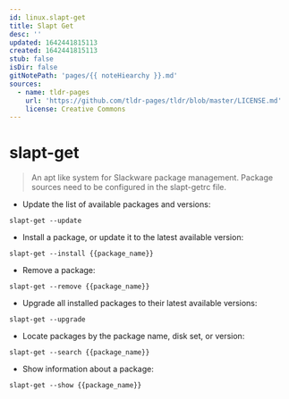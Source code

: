 ```yaml
---
id: linux.slapt-get
title: Slapt Get
desc: ''
updated: 1642441815113
created: 1642441815113
stub: false
isDir: false
gitNotePath: 'pages/{{ noteHiearchy }}.md'
sources:
  - name: tldr-pages
    url: 'https://github.com/tldr-pages/tldr/blob/master/LICENSE.md'
    license: Creative Commons
---
```

# slapt-get

> An apt like system for Slackware package management.
> Package sources need to be configured in the slapt-getrc file.

- Update the list of available packages and versions:

`slapt-get --update`

- Install a package, or update it to the latest available version:

`slapt-get --install {{package_name}}`

- Remove a package:

`slapt-get --remove {{package_name}}`

- Upgrade all installed packages to their latest available versions:

`slapt-get --upgrade`

- Locate packages by the package name, disk set, or version:

`slapt-get --search {{package_name}}`

- Show information about a package:

`slapt-get --show {{package_name}}`

